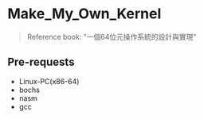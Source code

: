 # Make_My_Own_Kernel

> Reference book: "一個64位元操作系統的設計與實現"

## Pre-requests

* Linux-PC(x86-64)
* bochs
* nasm
* gcc

